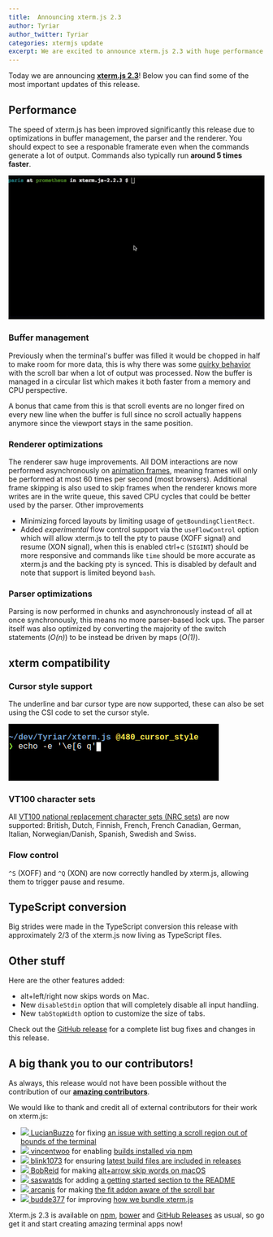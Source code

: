 ```yaml
---
title:  Announcing xterm.js 2.3
author: Tyriar
author_twitter: Tyriar
categories: xtermjs update
excerpt: We are excited to announce xterm.js 2.3 with huge performance improvements and several other improvements.
---
```


Today we are announcing **<a href="https://github.com/sourcelair/xterm.js" target="_blank">xterm.js 2.3</a>**! Below you can find some of the most important updates of this release.

## Performance
The speed of xterm.js has been improved significantly this release due to optimizations in buffer management, the parser and the renderer. You should expect to see a responable framerate even when the commands generate a lot of output. Commands also typically run **around 5 times faster**.

![Performance demo](/images/2017-02-08-xtermjs-2.3/performance-demo.gif)

### Buffer management
Previously when the terminal's buffer was filled it would be chopped in half to make room for more data, this is why there was some [quirky behavior](https://github.com/sourcelair/xterm.js/issues/361) with the scroll bar when a lot of output was processed. Now the buffer is managed in a circular list which makes it both faster from a memory and CPU perspective.

A bonus that came from this is that scroll events are no longer fired on every new line when the buffer is full since no scroll actually happens anymore since the viewport stays in the same position.

### Renderer optimizations
The renderer saw huge improvements. All DOM interactions are now performed asynchronously on [animation frames](https://developer.mozilla.org/en-US/docs/Web/API/window/requestAnimationFrame), meaning frames will only be performed at most 60 times per second (most browsers). Additional frame skipping is also used to skip frames when the renderer knows more writes are in the write queue, this saved CPU cycles that could be better used by the parser. Other improvements

- Minimizing forced layouts by limiting usage of `getBoundingClientRect`.
- Added *experimental* flow control support via the `useFlowControl` option which will allow xterm.js to tell the pty to pause (XOFF signal) and resume (XON signal), when this is enabled ctrl+c (`SIGINT`) should be more responsive and commands like `time` should be more accurate as xterm.js and the backing pty is synced. This is disabled by default and note that support is limited beyond `bash`.

### Parser optimizations
Parsing is now performed in chunks and asynchronously instead of all at once synchronously, this means no more parser-based lock ups. The parser itself was also optimized by converting the majority of the switch statements (*O(n)*) to be instead be driven by maps (*O(1)*).

## xterm compatibility

### Cursor style support

The underline and bar cursor type are now supported, these can also be set using the CSI code to set the cursor style.

![Cursor styles](/images/2017-02-08-xtermjs-2.3/cursor-style.gif)

### VT100 character sets

All [VT100 national replacement character sets (NRC sets)](http://vt100.net/docs/vt220-rm/chapter2.html#S2.4.3) are now supported: British, Dutch, Finnish, French, French Canadian, German, Italian, Norwegian/Danish, Spanish, Swedish and Swiss.

### Flow control

`^S` (XOFF) and `^Q` (XON) are now correctly handled by xterm.js, allowing them to trigger pause and resume.

## TypeScript conversion
Big strides were made in the TypeScript conversion this release with approximately 2/3 of the xterm.js now living as TypeScript files.

## Other stuff

Here are the other features added:

- alt+left/right now skips words on Mac.
- New `disableStdin` option that will completely disable all input handling.
- New `tabStopWidth` option to customize the size of tabs.

Check out the [GitHub release](https://github.com/sourcelair/xterm.js/releases/tag/2.3.0) for a complete list bug fixes and changes in this release.

## A big thank you to our contributors!
As always, this release would not have been possible without the contribution of our [**amazing contributors**](https://github.com/sourcelair/xterm.js/blob/2.3.0/AUTHORS).

We would like to thank and credit all of external contributors for their work on xterm.js:

- <a href="https://github.com/LucianBuzzo"> <img class="avatar mr-2" src="https://github.com/LucianBuzzo.png?s=32" /> LucianBuzzo</a> for fixing [an issue with setting a scroll region out of bounds of the terminal](https://github.com/sourcelair/xterm.js/pull/514)
- <a href="https://github.com/vincentwoo"> <img class="avatar mr-2" src="https://github.com/vincentwoo.png?s=32" /> vincentwoo</a> for enabling [builds installed via npm](https://github.com/sourcelair/xterm.js/pull/502)
- <a href="https://github.com/blink1073"> <img class="avatar mr-2" src="https://github.com/blink1073.png?s=32" /> blink1073</a> for ensuring [latest build files are included in releases](https://github.com/sourcelair/xterm.js/pull/419)
- <a href="https://github.com/BobReid"> <img class="avatar mr-2" src="https://github.com/BobReid.png?s=32" /> BobReid</a> for making [alt+arrow skip words on macOS](https://github.com/sourcelair/xterm.js/pull/417)
- <a href="https://github.com/saswatds"> <img class="avatar mr-2" src="https://github.com/saswatds.png?s=32" /> saswatds</a> for adding [a getting started section to the README](https://github.com/sourcelair/xterm.js/pull/415)
- <a href="https://github.com/arcanis"> <img class="avatar mr-2" src="https://github.com/arcanis.png?s=32" /> arcanis</a> for making [the fit addon aware of the scroll bar](https://github.com/sourcelair/xterm.js/pull/400)
- <a href="https://github.com/budde377"> <img class="avatar mr-2" src="https://github.com/budde377.png?s=32" /> budde377</a> for improving [how we bundle xterm.js](https://github.com/sourcelair/xterm.js/pull/398)

Xterm.js 2.3 is available on [npm](http://npmjs.org/package/xterm), [bower](https://bower.io) and [GitHub Releases](https://github.com/sourcelair/xterm.js/releases/tag/2.3.0) as usual, so go get it and start creating amazing terminal apps now!